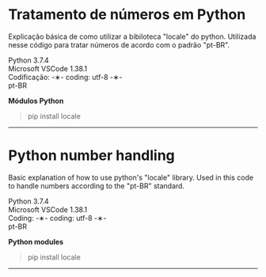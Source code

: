# Tratamento de números em Python

Explicação básica de como utilizar a bibiloteca "locale" do python. Utilizada nesse código para tratar números de acordo com o padrão "pt-BR".

Python 3.7.4 </br>
Microsoft VSCode 1.38.1 </br>
Codificação: -&lowast;- coding: utf-8 -&lowast;- </br>
pt-BR </br>

<strong>Módulos Python</strong>

> pip install locale

----------------------------------------------------------------------------------------------------------------------------------

# Python number handling

Basic explanation of how to use python's "locale" library. Used in this code to handle numbers according to the "pt-BR" standard.

Python 3.7.4 </br>
Microsoft VSCode 1.38.1 </br>
Coding: -&lowast;- coding: utf-8 -&lowast;- </br>
pt-BR </br>

<strong>Python modules</strong>

> pip install locale

-----------------------------------------------------------------------------------------------------------------------------------
